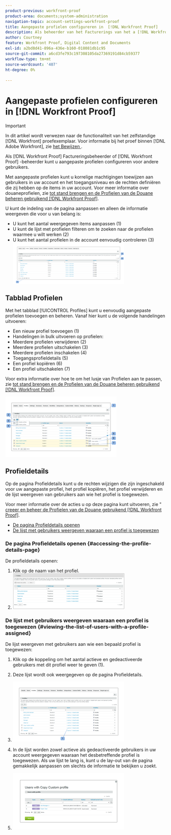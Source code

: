 ```yaml
---
product-previous: workfront-proof
product-area: documents;system-administration
navigation-topic: account-settings-workfront-proof
title: Aangepaste profielen configureren in  [!DNL Workfront Proof]
description: Als beheerder van het Facturerings van het a [!DNL Workfront]  Proef of  [!DNL Workfront Proof]  Beheerder, kunt u douaneprofielen voor andere gebruikers vormen.
author: Courtney
feature: Workfront Proof, Digital Content and Documents
exl-id: a2bd8d41-896a-436e-b160-018081db1c95
source-git-commit: a6cd3fe793c197308105da27369191d84cb59377
workflow-type: tm+mt
source-wordcount: '407'
ht-degree: 0%

---
```


# Aangepaste profielen configureren in [!DNL Workfront Proof]

>[!IMPORTANT]
>
>In dit artikel wordt verwezen naar de functionaliteit van het zelfstandige [!DNL Workfront] proefexemplaar. Voor informatie bij het proef binnen [!DNL Adobe Workfront], zie [ het Bewijzen ](../../../review-and-approve-work/proofing/proofing.md).

Als [!DNL Workfront Proof] Factureringsbeheerder of [!DNL Workfront Proof] -beheerder kunt u aangepaste profielen configureren voor andere gebruikers.

Met aangepaste profielen kunt u korrelige machtigingen toewijzen aan gebruikers in uw account en het toegangsniveau en de rechten definiëren die zij hebben op de items in uw account. Voor meer informatie over douaneprofielen, zie [ tot stand brengen en de Profielen van de Douane beheren gebruikend  [!DNL Workfront Proof]](../../../workfront-proof/wp-mnguserscontacts/users/create-and-manage-custom-profiles.md).

U kunt de indeling van de pagina aanpassen en alleen de informatie weergeven die voor u van belang is:

* U kunt het aantal weergegeven items aanpassen (1)
* U kunt de lijst met profielen filteren om te zoeken naar de profielen waarmee u wilt werken (2)
* U kunt het aantal profielen in de account eenvoudig controleren (3)\
   ![ Layout.png ](assets/layout-350x130.png)

## Tabblad Profielen

Met het tabblad [!UICONTROL Profiles] kunt u eenvoudig aangepaste profielen toevoegen en beheren. Vanaf hier kunt u de volgende handelingen uitvoeren:

* Een nieuw profiel toevoegen (1)
* Handelingen in bulk uitvoeren op profielen:
* Meerdere profielen verwijderen (2)
* Meerdere profielen uitschakelen (3)
* Meerdere profielen inschakelen (4)
* Toegangsprofieldetails (5)
* Een profiel kopiëren (6)
* Een profiel uitschakelen (7)

Voor extra informatie over hoe te om het lusje van Profielen aan te passen, zie [ tot stand brengen en de Profielen van de Douane beheren gebruikend  [!DNL Workfront Proof]](../../../workfront-proof/wp-mnguserscontacts/users/create-and-manage-custom-profiles.md).

![ Profiles_tab_1.png ](assets/profiles-tab-1-350x190.png)

## Profieldetails

Op de pagina Profieldetails kunt u de rechten wijzigen die zijn ingeschakeld voor uw aangepaste profiel, het profiel kopiëren, het profiel verwijderen en de lijst weergeven van gebruikers aan wie het profiel is toegewezen.

Voor meer informatie over de acties u op deze pagina kunt uitvoeren, zie &quot;[ creeer en beheer de Profielen van de Douane gebruikend  [!DNL Workfront Proof]](../../../workfront-proof/wp-mnguserscontacts/users/create-and-manage-custom-profiles.md).

* [De pagina Profieldetails openen](#accessing-the-profile-details-page)
* [De lijst met gebruikers weergeven waaraan een profiel is toegewezen](#viewing-the-list-of-users-with-a-profile-assigned)

### De pagina Profieldetails openen {#accessing-the-profile-details-page}

De profieldetails openen:

1. Klik op de naam van het profiel.
1. ![ Screen_Shot_2018-10-02_at_10.24.29_AM.png ](assets/screen-shot-2018-10-02-at-10.24.29-am-350x112.png)

### De lijst met gebruikers weergeven waaraan een profiel is toegewezen {#viewing-the-list-of-users-with-a-profile-assigned}

De lijst weergeven met gebruikers aan wie een bepaald profiel is toegewezen:

1. Klik op de koppeling om het aantal actieve en gedeactiveerde gebruikers met dit profiel weer te geven (1).
1. Deze lijst wordt ook weergegeven op de pagina Profieldetails.
1. ![ Users_list_1.png ](assets/users-list-1-350x188.png)

1. In de lijst worden zowel actieve als gedeactiveerde gebruikers in uw account weergegeven waaraan het desbetreffende profiel is toegewezen. Als uw lijst te lang is, kunt u de lay-out van de pagina gemakkelijk aanpassen om slechts de informatie te bekijken u zoekt.
1. ![ Users_list_2.png ](assets/users-list-2-350x178.png)
